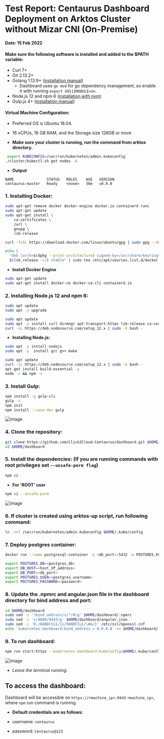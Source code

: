 # Test Report: Centaurus Dashboard Deployment on Arktos Cluster without Mizar CNI (On-Premise)


**Date: 15 Feb 2022**

#### Make sure the following software is installed and added to the $PATH variable:

* Curl 7+
* Git 2.13.2+
* Golang 1.13.9+ ([installation manual](https://golang.org/dl/))
    * Dashboard uses `go mod` for go dependency management, so enable it with running `export GO111MODULE=on`.
* Node.js 12 and npm 6 ([installation with nvm](https://github.com/creationix/nvm#usage))
* Gulp.js 4+ ([installation manual](https://github.com/gulpjs/gulp/blob/master/docs/getting-started/1-quick-start.md))

####  Virtual Machine Configuration:
-  Preferred OS is Ubuntu 18.04. 
- 16 vCPUs, 16 GB RAM, and the Storage size 128GB or more

- **Make sure your cluster is running, run the command from arktos directory.**
```bash
 export KUBECONFIG=/var/run/kubernetes/admin.kubeconfig
./cluster/kubectl.sh get nodes -A
```
- **Output**
```text
NAME               STATUS   ROLES    AGE   VERSION
centaurus-master   Ready    <none>   30m   v0.9.0
```
### 1. Installing Docker:

```bash
sudo apt-get remove docker docker-engine docker.io containerd runc
sudo apt-get update
sudo apt-get install \
    ca-certificates \
    curl \
    gnupg \
    lsb-release
```
```bash
curl -fsSL https://download.docker.com/linux/ubuntu/gpg | sudo gpg --dearmor -o /usr/share/keyrings/docker-archive-keyring.gpg
```
```bash
echo \
  "deb [arch=$(dpkg --print-architecture) signed-by=/usr/share/keyrings/docker-archive-keyring.gpg] https://download.docker.com/linux/ubuntu \
  $(lsb_release -cs) stable" | sudo tee /etc/apt/sources.list.d/docker.list > /dev/null
```
- **Install Docker Engine**
```bash
sudo apt-get update
sudo apt-get install docker-ce docker-ce-cli containerd.io
```
### 2. Installing Node.js 12 and npm 6:
```bash
sudo apt update
sudo apt -y upgrade
```
```bash
sudo apt update
sudo apt -y install curl dirmngr apt-transport-https lsb-release ca-certificates
curl -sL https://deb.nodesource.com/setup_12.x | sudo -E bash -
```
- **Installing Node.js:**
```bash
sudo apt -y install nodejs
sudo apt -y  install gcc g++ make
```
```bash
sudo apt update
curl -sL https://deb.nodesource.com/setup_12.x | sudo -E bash -
apt-get install build-essential -y
node -v && npm -v
```
### 3. Install Gulp:
```bash
npm install -g gulp-cli
gulp -v
npm init
npm install --save-dev gulp
```
   ![image](https://user-images.githubusercontent.com/95343388/154060069-e47e613e-3349-44ff-88ce-75b4c4c5c632.png)

### 4. Clone the repository:
```bash
git clone https://github.com/Click2Cloud-Centaurus/dashboard.git $HOME/dashboard -b dev-scale-out
cd $HOME/dashboard
```
### 5. Install the dependencies: (If you are running commands with root privileges set `--unsafe-perm flag`)
```bash
npm ci
```
- **For 'ROOT' user**
```bash
npm ci --unsafe-perm
```
  ![image](https://user-images.githubusercontent.com/95343388/154059882-da6f384a-3799-4b04-a38c-5e3a3292ece0.png)

### 6. If cluster is created using arktos-up script, run following command:
```bash
ln -snf /var/run/kubernetes/admin.kubeconfig $HOME/.kube/config
```
### 7. Deploy postgres container:
```bash
docker run --name postgresql-container -p <db_port>:5432 -e POSTGRES_PASSWORD=<db_password> -d postgres
```
```bash
export POSTGRES_DB=<postgres_db>
export DB_HOST=<host_IP_address>
export DB_PORT=<db_port>
export POSTGRES_USER=<postgres_username>
export POSTGRES_PASSWORD=<password>
```
### 8. Update the .npmrc and angular.json file in the dashboard directory for bind address and port:
```bash
cd $HOME/dashboard
sudo sed -i '/bind_address/s/^/#/g' $HOME/dashboard/.npmrc
sudo sed -i 's/8080/9443/g' $HOME/dashboard/angular.json
sudo sed -i '0,/RANDFILE/{s/RANDFILE/\#&/}' /etc/ssl/openssl.cnf
echo 'kubernetes-dashboard:bind_address = 0.0.0.0 '>> $HOME/dashboard/.npmrc 
```
### 9. To run dashboard:
```bash
npm run start:https --kubernetes-dashboard:kubeconfig=$HOME/.kube/config
```
   ![image](https://user-images.githubusercontent.com/95343388/154059670-3c6e08f8-f85b-40bd-a3d0-302d18102141.png)

- *Leave the terminal running.*
## To access the dashboard:
Dashboard will be accessible on `https://<machine_ip>:9443`
`<machine_ip>`, where `npm` run command is running.

- **Default credentials are as follows:**

* username: `centaurus`

* password: `Centaurus@123`
